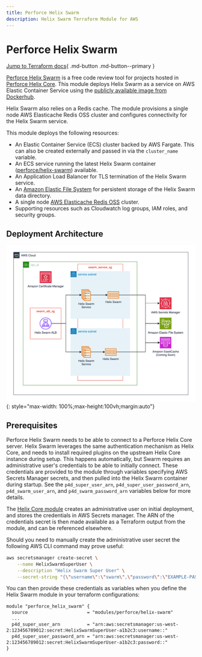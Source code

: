 ```yaml
---
title: Perforce Helix Swarm
description: Helix Swarm Terraform Module for AWS
---
```


# Perforce Helix Swarm

[Jump to Terraform docs](./terraform-docs.md){ .md-button .md-button--primary }

[Perforce Helix Swarm](https://www.perforce.com/products/helix-swarm) is a free code review tool for projects hosted
in [Perforce Helix Core](https://www.perforce.com/products/helix-core). This module deploys Helix Swarm as a service on
AWS Elastic Container Service using
the [publicly available image from Dockerhub](https://hub.docker.com/r/perforce/helix-swarm).

Helix Swarm also relies on a Redis cache. The module provisions a single node AWS Elasticache Redis OSS cluster and
configures connectivity for the Helix Swarm service.

This module deploys the following resources:

- An Elastic Container Service (ECS) cluster backed by AWS Fargate. This can also be created externally and passed in
  via the `cluster_name` variable.
- An ECS service running the latest Helix Swarm
  container ([perforce/helix-swarm](https://hub.docker.com/r/perforce/helix-swarm)) available.
- An Application Load Balancer for TLS termination of the Helix Swarm service.
- An [Amazon Elastic File System](https://aws.amazon.com/efs/) for persistent storage of the Helix Swarm data directory.
- A single node [AWS Elasticache Redis OSS](https://aws.amazon.com/elasticache/redis/) cluster.
- Supporting resources such as Cloudwatch log groups, IAM roles, and security groups.

## Deployment Architecture

![Helix Swarm Module Architecture](../../../media/images/helix-swarm-architecture.png){: style="max-width:
100%;max-height:100vh;margin:auto"}

## Prerequisites

Perforce Helix Swarm needs to be able to connect to a Perforce Helix Core server. Helix Swarm leverages the same
authentication mechanism as Helix Core, and needs to install required plugins on the upstream Helix Core instance during
setup. This happens automatically, but Swarm requires an administrative user's credentials to be able to initially
connect. These credentials are provided to the module through variables specifying AWS Secrets Manager secrets, and then
pulled into the Helix Swarm container during startup. See the `p4d_super_user_arn`, `p4d_super_user_password_arn`,
`p4d_swarm_user_arn`, and `p4d_swarm_password_arn` variables below for more details.

The [Helix Core module](../helix-core/helix-core.md) creates an administrative user on initial deployment, and stores
the credentials in AWS Secrets manager. The ARN of the credentials secret is then made available as a Terraform output
from the module, and can be referenced elsewhere.

Should you need to manually create the administrative user secret the following AWS CLI command may prove useful:

```bash
aws secretsmanager create-secret \
    --name HelixSwarmSuperUser \
    --description "Helix Swarm Super User" \
    --secret-string "{\"username\":\"swarm\",\"password\":\"EXAMPLE-PASSWORD\"}"
```

You can then provide these credentials as variables when you define the Helix Swarm module in your terraform
configurations:

```hcl
module "perforce_helix_swarm" {
  source                      = "modules/perforce/helix-swarm"
  ...
  p4d_super_user_arn          = "arn:aws:secretsmanager:us-west-2:123456789012:secret:HelixSwarmSuperUser-a1b2c3:username::"
  p4d_super_user_password_arn = "arn:aws:secretsmanager:us-west-2:123456789012:secret:HelixSwarmSuperUser-a1b2c3:password::"
}
```
